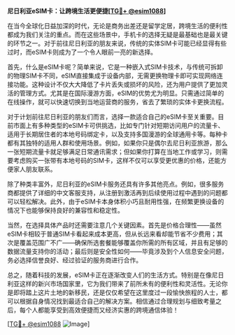**尼日利亚eSIM卡：让跨境生活更便捷[[TG💪+ @esim1088](https://t.me/s/esim1088)]**

在当今全球化日益加深的时代，无论是商务出差还是留学定居，跨境生活的便利性都成为我们关注的重点。而在这些场景中，手机卡的选择无疑是最基础也是最关键的环节之一。对于前往尼日利亚的朋友来说，传统的实体SIM卡可能已经显得有些过时，而eSIM卡则成为了一个令人眼前一亮的新选择。

首先，什么是eSIM卡呢？简单来说，它是一种嵌入式SIM卡技术，与传统可拆卸的物理SIM卡不同，eSIM直接集成于设备内部，无需更换物理卡即可实现网络连接功能。这种设计不仅大大降低了卡片丢失或损坏的风险，还为用户提供了更加灵活的管理方式。尤其是在国际漫游方面，eSIM的优势尤为明显。只需通过简单的在线操作，就可以快速切换到当地运营商的服务，省去了繁琐的实体卡更换流程。

对于计划前往尼日利亚的朋友们而言，选择一款适合自己的eSIM卡至关重要。目前市面上有多种类型的eSIM卡可供挑选，比如专门针对短期访问用户的流量卡、适用于长期居住者的本地号码绑定卡，以及支持多国漫游的全球通用卡等。每种卡都有其独特的适用人群和使用场景。例如，如果你只是偶尔去尼日利亚旅游，那么一张短期流量卡就足够满足日常通讯需求；但如果你打算在当地工作或学习，则需要考虑购买一张带有本地号码的SIM卡，这样不仅可以享受更优惠的价格，还能方便家人朋友联系。

除了种类丰富外，尼日利亚的eSIM卡服务还具有许多其他亮点。例如，很多服务商都提供了详细的中文客服支持，从注册到激活再到后续使用过程中遇到的问题都可以轻松解决。此外，由于eSIM卡本身体积小巧且耐用性强，在频繁更换设备的情况下也能够保持良好的兼容性和稳定性。

当然，在选择具体产品时还需要注意几个关键因素。首先是价格合理性——虽然eSIM卡相较于普通SIM卡看起来成本更高，但从长远来看却能节省不少费用；其次是覆盖范围广不广——确保所选套餐能够覆盖你所需的所有区域，并且有足够的数据流量支持你的活动；最后则是安全性如何——毕竟涉及到个人信息安全问题，务必选择信誉良好、经过验证的服务商进行合作。

总之，随着科技的发展，eSIM卡正在逐渐改变人们的生活方式。特别是在像尼日利亚这样的新兴市场国家里，它为我们带来了前所未有的便利性和灵活性。无论你是即将踏上这片土地的新移民，还是仅仅希望在这里度过一段愉快旅程的人士，都可以根据自身情况找到最适合自己的解决方案。相信通过合理规划与细致考量之后，每个人都能享受到高效便捷而又经济实惠的跨境通信体验！

[[TG💪+ @esim1088](https://t.me/s/esim1088) ![Image](https://i.postimg.cc/4NQfJmqS/Snipaste-2025-05-13-00-14-12.png)]